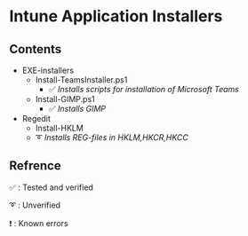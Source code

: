 # Intune Application Installers


Contents
------
* EXE-installers
  * Install-TeamsInstaller.ps1
    * :white_check_mark: *Installs scripts for installation of Microsoft Teams*
  * Install-GIMP.ps1
    * :white_check_mark: *Installs GIMP*
* Regedit
  * Install-HKLM
   * :curly_loop: *Installs REG-files in HKLM,HKCR,HKCC*


Refrence
------
:white_check_mark: : Tested and verified

:curly_loop: : Unverified

:heavy_exclamation_mark: : Known errors